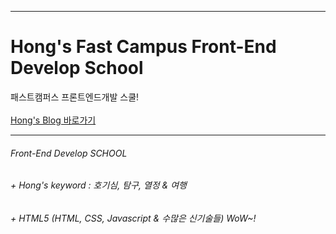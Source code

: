 ******************************************************
# Hong's Fast Campus Front-End Develop School
패스트캠퍼스 프론트엔드개발 스쿨! <br><br>
[Hong's Blog 바로가기](https://sharryhong.github.io/FDS/blog/index.html)
******************************************************
###### Front-End Develop SCHOOL

###### + Hong's keyword : 호기심, 탐구, 열정 & 여행 
###### + HTML5 (HTML, CSS, Javascript & 수많은 신기술들) WoW~! 